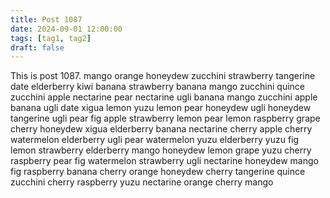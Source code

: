 ```yaml
---
title: Post 1087
date: 2024-09-01 12:00:00
tags: [tag1, tag2]
draft: false
---
```

This is post 1087.
mango
orange
honeydew
zucchini
strawberry
tangerine
date
elderberry
kiwi
banana
strawberry
banana
mango
zucchini
quince
zucchini
apple
nectarine
pear
nectarine
ugli
banana
mango
zucchini
apple
banana
ugli
date
xigua
lemon
yuzu
lemon
pear
honeydew
ugli
honeydew
tangerine
ugli
pear
fig
apple
strawberry
lemon
pear
lemon
raspberry
grape
cherry
honeydew
xigua
elderberry
banana
nectarine
cherry
apple
cherry
watermelon
elderberry
ugli
pear
watermelon
yuzu
elderberry
yuzu
fig
lemon
strawberry
elderberry
mango
honeydew
lemon
grape
yuzu
cherry
raspberry
pear
fig
watermelon
strawberry
ugli
nectarine
honeydew
mango
fig
raspberry
banana
cherry
orange
honeydew
cherry
tangerine
quince
zucchini
cherry
raspberry
yuzu
nectarine
orange
cherry
mango
